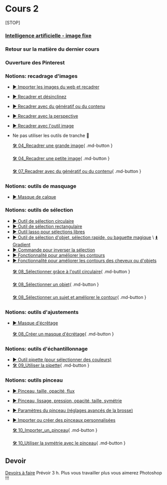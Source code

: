 # Cours 2

<style>.md-footer{display:none;}</style>
[STOP]


### [Intelligence artificielle - image fixe](/cours01_ai_fixe.md)

### Retour sur la matière du dernier cours

### Ouverture des Pinterest

### Notions: recadrage d'images  
* [▶️ Importer les images du web et recadrer](https://uqam-my.sharepoint.com/:v:/g/personal/lavoie-pilote_francoise_uqam_ca/EXcl-DbOTXNEqBjHETGbBooBcK6n3OkxzttphLLWKQ_pwA?nav=eyJyZWZlcnJhbEluZm8iOnsicmVmZXJyYWxBcHAiOiJPbmVEcml2ZUZvckJ1c2luZXNzIiwicmVmZXJyYWxBcHBQbGF0Zm9ybSI6IldlYiIsInJlZmVycmFsTW9kZSI6InZpZXciLCJyZWZlcnJhbFZpZXciOiJNeUZpbGVzTGlua0NvcHkifX0&e=ac2lTc)  <br>
* [▶️ Recadrer et désinclinez](https://uqam-my.sharepoint.com/:v:/g/personal/lavoie-pilote_francoise_uqam_ca/Ea3DyfqjdfhAk6jjNzmFB1UBKag7Rm6YQSrjFgtWeyXn5A?nav=eyJyZWZlcnJhbEluZm8iOnsicmVmZXJyYWxBcHAiOiJPbmVEcml2ZUZvckJ1c2luZXNzIiwicmVmZXJyYWxBcHBQbGF0Zm9ybSI6IldlYiIsInJlZmVycmFsTW9kZSI6InZpZXciLCJyZWZlcnJhbFZpZXciOiJNeUZpbGVzTGlua0NvcHkifX0&e=XuM64Z)   <br>
* [▶️ Recadrer avec du génératif ou du contenu](https://uqam-my.sharepoint.com/:v:/r/personal/lavoie-pilote_francoise_uqam_ca/Documents/01_cours/edm_3840_3841/cours_05-09_photoshop/07_outils_recadrage/03_recadrer_echelle_sur_du_contenu_generatif.mov?csf=1&web=1&nav=eyJyZWZlcnJhbEluZm8iOnsicmVmZXJyYWxBcHAiOiJPbmVEcml2ZUZvckJ1c2luZXNzIiwicmVmZXJyYWxBcHBQbGF0Zm9ybSI6IldlYiIsInJlZmVycmFsTW9kZSI6InZpZXciLCJyZWZlcnJhbFZpZXciOiJNeUZpbGVzTGlua0NvcHkifX0&e=bbhXaX)   <br>
* [▶️ Recadrer avec la perspective](https://uqam-my.sharepoint.com/:v:/g/personal/lavoie-pilote_francoise_uqam_ca/EbtTeWnGV19OhcwakC0AmpMBWy3rAoH5kPuLDjKI7i2Gug?nav=eyJyZWZlcnJhbEluZm8iOnsicmVmZXJyYWxBcHAiOiJPbmVEcml2ZUZvckJ1c2luZXNzIiwicmVmZXJyYWxBcHBQbGF0Zm9ybSI6IldlYiIsInJlZmVycmFsTW9kZSI6InZpZXciLCJyZWZlcnJhbFZpZXciOiJNeUZpbGVzTGlua0NvcHkifX0&e=snhwAZ)   <br>
* [▶️ Recadrer avec l'outil image](https://uqam-my.sharepoint.com/:v:/g/personal/lavoie-pilote_francoise_uqam_ca/ETrciBL147lHnVIlDgyCy9YBywrfMBsK11w1Xj_VTIKKKw?nav=eyJyZWZlcnJhbEluZm8iOnsicmVmZXJyYWxBcHAiOiJPbmVEcml2ZUZvckJ1c2luZXNzIiwicmVmZXJyYWxBcHBQbGF0Zm9ybSI6IldlYiIsInJlZmVycmFsTW9kZSI6InZpZXciLCJyZWZlcnJhbFZpZXciOiJNeUZpbGVzTGlua0NvcHkifX0&e=yNpocL)  <br>
* Ne pas utiliser les outils de tranche 🔪   <br>   

  [🛠️ 04_Recadrer une grande image](./exercices_photoshop/04_Recadrer_une_grande_image.md){ .md-button } <br>   
  [🛠️ 04_Recadrer une petite image](./exercices_photoshop/04_Recadrer_une_petite_image.md){ .md-button } <br>   
  [🛠️ 07_Recadrer avec du génératif ou du contenu](./exercices_photoshop/07_Recadrer_avec_du_génératif_ou_du_contenu.md){ .md-button } <br>   

### Notions: outils de masquage
* [▶️ Masque de calque](https://uqam-my.sharepoint.com/:v:/g/personal/lavoie-pilote_francoise_uqam_ca/ES7Hgk0xNR9Nu2YDQSFg2HgBXqAUjFAU12gBW1ZJWQAuQg?nav=eyJyZWZlcnJhbEluZm8iOnsicmVmZXJyYWxBcHAiOiJPbmVEcml2ZUZvckJ1c2luZXNzIiwicmVmZXJyYWxBcHBQbGF0Zm9ybSI6IldlYiIsInJlZmVycmFsTW9kZSI6InZpZXciLCJyZWZlcnJhbFZpZXciOiJNeUZpbGVzTGlua0NvcHkifX0&e=CmQa3L) <br>   

### Notions: outils de sélection
* [▶️ Outil de sélection circulaire](https://uqam-my.sharepoint.com/:v:/g/personal/lavoie-pilote_francoise_uqam_ca/EfuKV4EK4cVKkANB08qW4NUBpMFNm07GCtUlyj5yuA-Lqg?nav=eyJyZWZlcnJhbEluZm8iOnsicmVmZXJyYWxBcHAiOiJPbmVEcml2ZUZvckJ1c2luZXNzIiwicmVmZXJyYWxBcHBQbGF0Zm9ybSI6IldlYiIsInJlZmVycmFsTW9kZSI6InZpZXciLCJyZWZlcnJhbFZpZXciOiJNeUZpbGVzTGlua0NvcHkifX0&e=ewjeZJ) <br>   
* [▶️ Outil de sélection rectangulaire](https://uqam-my.sharepoint.com/:v:/g/personal/lavoie-pilote_francoise_uqam_ca/EZv5MOrMvxpCs3AVAfkro6ABT322UvzmZGdeXkLZJcNckg?nav=eyJyZWZlcnJhbEluZm8iOnsicmVmZXJyYWxBcHAiOiJPbmVEcml2ZUZvckJ1c2luZXNzIiwicmVmZXJyYWxBcHBQbGF0Zm9ybSI6IldlYiIsInJlZmVycmFsTW9kZSI6InZpZXciLCJyZWZlcnJhbFZpZXciOiJNeUZpbGVzTGlua0NvcHkifX0&e=AJlJwl) <br>   
* [▶️ Outil lasso pour sélections libres](https://uqam-my.sharepoint.com/:v:/g/personal/lavoie-pilote_francoise_uqam_ca/EQg9sYZTdetAjjHgP2jP2_kB2sFwBKx1Kiim6pu8OScGyg?nav=eyJyZWZlcnJhbEluZm8iOnsicmVmZXJyYWxBcHAiOiJPbmVEcml2ZUZvckJ1c2luZXNzIiwicmVmZXJyYWxBcHBQbGF0Zm9ybSI6IldlYiIsInJlZmVycmFsTW9kZSI6InZpZXciLCJyZWZlcnJhbFZpZXciOiJNeUZpbGVzTGlua0NvcHkifX0&e=ch1U6a) <br>   
* [▶️ Outil de sélection d'objet, sélection rapide, ou baguette magique](https://uqam-my.sharepoint.com/:v:/g/personal/lavoie-pilote_francoise_uqam_ca/ET9NSGc2Ts5Ctdr63yH28n0BdkoE6fvHdtZIkcsjqBv2dQ?nav=eyJyZWZlcnJhbEluZm8iOnsicmVmZXJyYWxBcHAiOiJPbmVEcml2ZUZvckJ1c2luZXNzIiwicmVmZXJyYWxBcHBQbGF0Zm9ybSI6IldlYiIsInJlZmVycmFsTW9kZSI6InZpZXciLCJyZWZlcnJhbFZpZXciOiJNeUZpbGVzTGlua0NvcHkifX0&e=U4HcA9) \ [⬇️ Gradient](https://uqam-my.sharepoint.com/:i:/g/personal/lavoie-pilote_francoise_uqam_ca/ES_57sNOaPRFlYd4OzZraqsBx5A5-4ydiIiXshl_OXYcoQ?e=9OugZs) <br>   
* [▶️ Commande pour inverser la sélection](https://uqam-my.sharepoint.com/:v:/g/personal/lavoie-pilote_francoise_uqam_ca/EckRoep3-MhEqrVlmRhimpgBgKWQWlMlsLXRFl8ttDf1UA?nav=eyJyZWZlcnJhbEluZm8iOnsicmVmZXJyYWxBcHAiOiJPbmVEcml2ZUZvckJ1c2luZXNzIiwicmVmZXJyYWxBcHBQbGF0Zm9ybSI6IldlYiIsInJlZmVycmFsTW9kZSI6InZpZXciLCJyZWZlcnJhbFZpZXciOiJNeUZpbGVzTGlua0NvcHkifX0&e=iJebco) <br>   
* [▶️ Fonctionnalité pour améliorer les contours](https://uqam-my.sharepoint.com/:v:/g/personal/lavoie-pilote_francoise_uqam_ca/EUZv77XVWNtLjaBvLUPOBCwBJWcDbb2olClNEiOK_ecmVQ?nav=eyJyZWZlcnJhbEluZm8iOnsicmVmZXJyYWxBcHAiOiJPbmVEcml2ZUZvckJ1c2luZXNzIiwicmVmZXJyYWxBcHBQbGF0Zm9ybSI6IldlYiIsInJlZmVycmFsTW9kZSI6InZpZXciLCJyZWZlcnJhbFZpZXciOiJNeUZpbGVzTGlua0NvcHkifX0&e=4ZY1Ii)  <br>   
* [▶️ Fonctionnalité pour améliorer les contours des cheveux ou d'objets](https://uqam-my.sharepoint.com/:v:/g/personal/lavoie-pilote_francoise_uqam_ca/EQ-OZkBqfw1OpfXoyoOkICQBf8mGz8GaW3G_nogEjJv5BA?nav=eyJyZWZlcnJhbEluZm8iOnsicmVmZXJyYWxBcHAiOiJPbmVEcml2ZUZvckJ1c2luZXNzIiwicmVmZXJyYWxBcHBQbGF0Zm9ybSI6IldlYiIsInJlZmVycmFsTW9kZSI6InZpZXciLCJyZWZlcnJhbFZpZXciOiJNeUZpbGVzTGlua0NvcHkifX0&e=NwJfu4)  <br>   
  [🛠️ 08_Sélectionner grâce à l'outil circulaire](./exercices_photoshop/08_Sélectionner_grâce_à_l'outil_circulaire.md){ .md-button }  <br>   
  [🛠️ 08_Sélectionner un objet](./exercices_photoshop/08_Sélectionner_un_objet.md){ .md-button }  <br>   
  [🛠️ 08_Sélectionner un sujet et améliorer le contour](./exercices_photoshop/08_Sélectionner_sujet_et_améliorer_le_contour.md){ .md-button }  <br>   


### Notions: outils d'ajustements
* [▶️ Masque d'écrêtage](https://cmontmorency365-my.sharepoint.com/:v:/g/personal/flpilote_cmontmorency_qc_ca/EdXyaO31Gt5LmwGv2pYw8BcBsBqHgLyBFupN7IFpgkAAIQ?nav=eyJyZWZlcnJhbEluZm8iOnsicmVmZXJyYWxBcHAiOiJPbmVEcml2ZUZvckJ1c2luZXNzIiwicmVmZXJyYWxBcHBQbGF0Zm9ybSI6IldlYiIsInJlZmVycmFsTW9kZSI6InZpZXciLCJyZWZlcnJhbFZpZXciOiJNeUZpbGVzTGlua0NvcHkifX0&e=Tfl3b8) <br>   
  [🛠️ 08_Créer un masque d'écrétage](./exercices_photoshop/08_Créer_un_masque_d'écrétage.md){ .md-button }  <br>

  

### Notions: outils d'échantillonnage
*  [▶️ Outil pipette (pour sélectionner des couleurs)](https://cmontmorency365-my.sharepoint.com/:v:/g/personal/flpilote_cmontmorency_qc_ca/EYCAP3HOYBxLsVkq3V8REnMB1TjJ1_VtXO-02OcHzTnszw?nav=eyJyZWZlcnJhbEluZm8iOnsicmVmZXJyYWxBcHAiOiJPbmVEcml2ZUZvckJ1c2luZXNzIiwicmVmZXJyYWxBcHBQbGF0Zm9ybSI6IldlYiIsInJlZmVycmFsTW9kZSI6InZpZXciLCJyZWZlcnJhbFZpZXciOiJNeUZpbGVzTGlua0NvcHkifX0&e=L6fO8u) <br>   
*    [🛠️ 09_Utiliser la pipette](./exercices_photoshop/09_Utiliser_la_pipette.md){ .md-button }  <br>

### Notions: outils pinceau

* [▶️ Pinceau, taille, opacité, flux](https://cmontmorency365-my.sharepoint.com/:v:/g/personal/flpilote_cmontmorency_qc_ca/ERnWppm8npJBp6hFzH9ArtgBZEM5W10HPqtJH8zOG8y0lw?nav=eyJyZWZlcnJhbEluZm8iOnsicmVmZXJyYWxBcHAiOiJPbmVEcml2ZUZvckJ1c2luZXNzIiwicmVmZXJyYWxBcHBQbGF0Zm9ybSI6IldlYiIsInJlZmVycmFsTW9kZSI6InZpZXciLCJyZWZlcnJhbFZpZXciOiJNeUZpbGVzTGlua0NvcHkifX0&e=dxlGOM)   <br>
* [▶️ Pinceau, lissage, pression, opacité, taille, symétrie](https://cmontmorency365-my.sharepoint.com/:v:/g/personal/flpilote_cmontmorency_qc_ca/EZiKTTn-Z9dHvvI5T-1GIMgBm_pILoS2DkEk1yslklws9w?nav=eyJyZWZlcnJhbEluZm8iOnsicmVmZXJyYWxBcHAiOiJPbmVEcml2ZUZvckJ1c2luZXNzIiwicmVmZXJyYWxBcHBQbGF0Zm9ybSI6IldlYiIsInJlZmVycmFsTW9kZSI6InZpZXciLCJyZWZlcnJhbFZpZXciOiJNeUZpbGVzTGlua0NvcHkifX0&e=xyZhk4)   <br>
* [▶️ Paramètres du pinceau (réglages avancés de la brosse)](https://cmontmorency365-my.sharepoint.com/:v:/g/personal/flpilote_cmontmorency_qc_ca/EUgt8SN-vbFMhM-2GabSd1UBMSJ5v3F07eO3dUluXIKAEg?nav=eyJyZWZlcnJhbEluZm8iOnsicmVmZXJyYWxBcHAiOiJPbmVEcml2ZUZvckJ1c2luZXNzIiwicmVmZXJyYWxBcHBQbGF0Zm9ybSI6IldlYiIsInJlZmVycmFsTW9kZSI6InZpZXciLCJyZWZlcnJhbFZpZXciOiJNeUZpbGVzTGlua0NvcHkifX0&e=2C8Zs7)   <br>
* [▶️ Importer ou créer des pinceaux personnalisées](https://cmontmorency365-my.sharepoint.com/:v:/g/personal/flpilote_cmontmorency_qc_ca/EUgt8SN-vbFMhM-2GabSd1UBMSJ5v3F07eO3dUluXIKAEg?nav=eyJyZWZlcnJhbEluZm8iOnsicmVmZXJyYWxBcHAiOiJPbmVEcml2ZUZvckJ1c2luZXNzIiwicmVmZXJyYWxBcHBQbGF0Zm9ybSI6IldlYiIsInJlZmVycmFsTW9kZSI6InZpZXciLCJyZWZlcnJhbFZpZXciOiJNeUZpbGVzTGlua0NvcHkifX0&e=2C8Zs7)   <br>    

  [🛠️ 10_Importer_un_pinceau](./exercices_photoshop/10_Importer_un_pinceau.md){ .md-button }  <br>   
  [🛠️ 10_Utiliser la symétrie avec le pinceau](./exercices_photoshop/10_Utiliser_la_symétrie_avec_le_pinceau.md){ .md-button }  <br>

## Devoir

 [Devoirs à faire](https://uqam-my.sharepoint.com/:f:/g/personal/lavoie-pilote_francoise_uqam_ca/EhVMDoqELARNlJPwOUVgatcBFzwjcosEhpdI77PmedAtXA?e=cEQVLo)  Prévoir 3 h. Plus vous travailler plus vous aimerez Photoshop !!!

 
  



  
